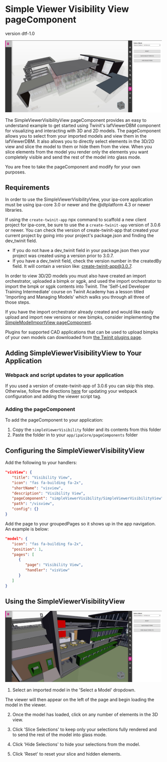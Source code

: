# Simple Viewer Visibility View pageComponent
version dtf-1.0

![SimpleViewerVisibilityView image](./img/pageComponent.jpg)

The SimpleViewerVisibilityView pageComponent provides an easy to understand example to get started  using Twinit's IafViewerDBM component for visualizing and interacting with 3D and 2D models. The pageComponent allows you to select from your imported models and view them in the IafViewerDBM. It also allows you to directly select elements in the 3D/2D view and slice the model to them or hide them from the view. When you slice elements from the model you render only the elements you want completely visible and send the rest of the model into glass mode.

You are free to take the pageComponent and modify for your own purposes.

## Requirements

In order to use the SimpleViewerVisibilityView, your ipa-core application must be using ipa-core 3.0 or newer and the @dtplatform 4.3 or newer libraries.

If using the ```create-twinit-app``` npx command to scaffold a new client project for ipa-core, be sure to use the a ```create-twinit-app``` version of 3.0.6 or newer. You can check the version of create-twinit-app that created your current project by going into your project's package.json and finding the dev_twinit field.

* If you do not have a dev_twinit field in your package.json then your project was created using a version prior to 3.0.7.
* If you have a dev_twinit field, check the version number in the createdBy field. It will contain a version like: create-twinit-app@3.0.7.

In order to view 3D/2D models you must also have created an import orchestrator, uploaded a bimpk or sgpk, and used the import orchestrator to import the bmpk or sgpk contents into Twinit. The 'Self-Led Developer Training Intermediate' course on Twinit Academy has a lesson titled 'Importing and Managing Models' which walks you through all three of those steps.

If you have the import orchestrator already created and would like easily upload and import new versions or new bimpks, consider implementing the [SimpleModelImportView pageComponent](https://github.com/Invicara/digitaltwin-factory/tree/master/pageComponents/modelImport).

Plugins for supported CAD applications that can be used to upload bimpks of your own models can downloaded from [the Twinit plugins page](https://apps.invicara.com/ipaplugins/).

## Adding SimpleViewerVisibilityView to Your Application

### Webpack and script updates to your application

If you used a version of create-twinit-app of 3.0.6 you can skip this step. Otherwise, follow the directions [here](https://twinit.dev/docs/apis/viewer/IafViewerDBM) for updating your webpack configuration and adding the viewer script tag.

### Adding the pageComponent

To add the pageComponent to your application:

1. Copy the ```simpleViewerVisibility``` folder and its contents from this folder
2. Paste the folder in to your ```app/ipaCore/pageComponents``` folder

## Configuring the SimpleViewerVisibilityView

Add the following to your handlers:

```json
"visView": {
   "title": "Visibility View",
   "icon": "fas fa-building fa-2x",
   "shortName": "visview",
   "description": "Visibility View",
   "pageComponent": "simpleViewerVisibility/SimpleViewerVisibilityView",
   "path": "/visview",
   "config": {}
}
```

Add the page to your groupedPages so it shows up in the app navigation. An example is below:

```json
"model": {
   "icon": "fas fa-building fa-2x",
   "position": 1,
   "pages": [
      {
         "page": "Visibility View",
         "handler": "visView"
      }
   ]
}
```

## Using the SimpleViewerVisibilityView

![hidden elements](./img/pageComponent2.jpg)

1. Select an imported model in the 'Select a Model' dropdown.

The viewer will then appear on the left of the page and begin loading the model in the viewer.

2. Once the model has loaded, click on any number of elements in the 3D view.

3. Click 'Slice Selections' to keep only your selections fully rendered and to send the rest of the model into glass mode.

4. Click 'Hide Selections' to hide your selections from the model.

5. Click 'Reset' to reset your slice and hidden elements.